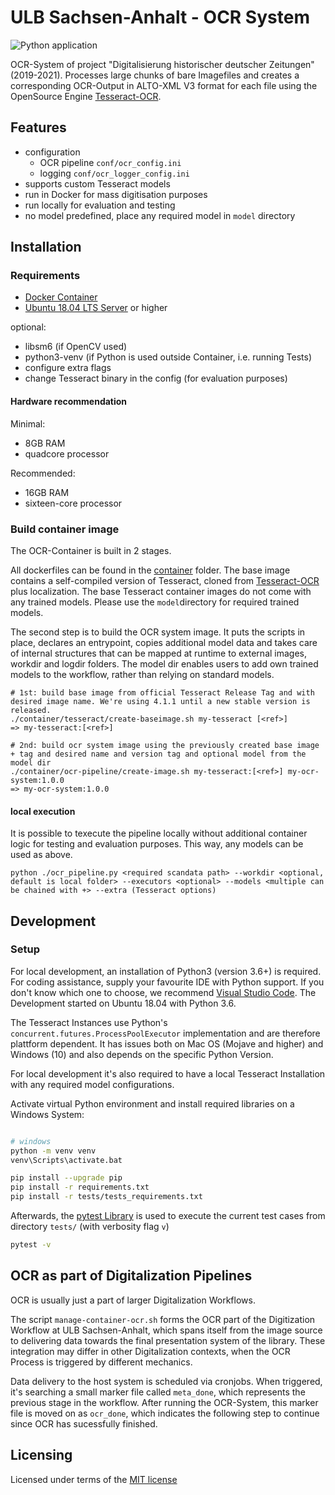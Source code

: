 # ULB Sachsen-Anhalt - OCR System

![Python application](https://github.com/ulb-sachsen-anhalt/ocr-pipeline/workflows/Python%20application/badge.svg)

OCR-System of project "Digitalisierung historischer deutscher Zeitungen" (2019-2021). Processes large chunks of bare Imagefiles and creates a corresponding OCR-Output in ALTO-XML V3 format for each file using the OpenSource Engine [Tesseract-OCR](https://github.com/tesseract-ocr/tesseract).

## Features

* configuration
  * OCR pipeline `conf/ocr_config.ini`
  * logging `conf/ocr_logger_config.ini`
* supports custom Tesseract models
* run in Docker for mass digitisation purposes
* run locally for evaluation and testing
* no model predefined, place any required model in `model` directory

## Installation

### Requirements

* [Docker Container](https://www.docker.com/get-started)
* [Ubuntu 18.04 LTS Server](https://ubuntu.com/#download) or higher

optional:
* libsm6 (if OpenCV used)
* python3-venv (if Python is used outside Container, i.e. running Tests)
* configure extra flags
* change Tesseract binary in the config (for evaluation purposes)

#### Hardware recommendation

Minimal:
* 8GB RAM
* quadcore processor

Recommended:
* 16GB RAM
* sixteen-core processor

### Build container image

The OCR-Container is built in 2 stages.

All dockerfiles can be found in the [container](https://github.com/ulb-sachsen-anhalt/ocr-pipeline/tree/master/container) folder.
The base image contains a self-compiled version of Tesseract, cloned from [Tesseract-OCR](https://github.com/tesseract-ocr/) plus localization.
The base Tesseract container images do not come with any trained models. Please use the `model`directory for required trained models.

The second step is to build the OCR system image. It puts the scripts in place, declares an entrypoint, copies additional model data and takes care of internal structures that can be mapped at runtime to external images, workdir and logdir folders. The model dir enables users to add own trained models to the workflow, rather than relying on standard models.

```shell
# 1st: build base image from official Tesseract Release Tag and with desired image name. We're using 4.1.1 until a new stable version is released.
./container/tesseract/create-baseimage.sh my-tesseract [<ref>]
=> my-tesseract:[<ref>]

# 2nd: build ocr system image using the previously created base image + tag and desired name and version tag and optional model from the model dir
./container/ocr-pipeline/create-image.sh my-tesseract:[<ref>] my-ocr-system:1.0.0
=> my-ocr-system:1.0.0

```

#### local execution

It is possible to texecute the pipeline locally without additional container logic for testing and evaluation purposes. This way, any models can be used as above. 

```shell
python ./ocr_pipeline.py <required scandata path> --workdir <optional, default is local folder> --executors <optional> --models <multiple can be chained with +> --extra (Tesseract options)
```

## Development

### Setup

For local development, an installation of Python3 (version 3.6+) is required. For coding assistance, supply your favourite IDE with Python support. If you don't know which one to choose, we recommend [Visual Studio Code](https://code.visualstudio.com/). The Development started on Ubuntu 18.04 with Python 3.6.

The Tesseract Instances use Python's `concurrent.futures.ProcessPoolExecutor` implementation and are therefore plattform dependent. It has issues both on Mac OS (Mojave and higher) and Windows (10) and also depends on the specific Python Version.  

For local development it's also required to have a local Tesseract Installation with any required model configurations. 

Activate virtual Python environment and install required libraries on a Windows System:

```bash

# windows
python -m venv venv
venv\Scripts\activate.bat

pip install --upgrade pip
pip install -r requirements.txt
pip install -r tests/tests_requirements.txt

```

Afterwards, the [pytest Library](https://docs.pytest.org/en/latest/contents.html) is used to execute the current test cases from directory `tests/` (with verbosity flag `v`)

```bash
pytest -v
```

## OCR as part of Digitalization Pipelines

OCR is usually just a part of larger Digitalization Workflows. 

The script `manage-container-ocr.sh` forms the OCR part of the Digitization Workflow at ULB Sachsen-Anhalt, which spans itself from the image source to delivering data towards the final presentation system of the library. These integration may differ in other Digitalization contexts, when the OCR Process is triggered by different mechanics.

Data delivery to the host system is scheduled via cronjobs. When triggered, it's searching a small marker file called `meta_done`, which represents the previous stage in the workflow. After running the OCR-System, this marker file is moved on as `ocr_done`, which indicates the following step to continue since OCR has sucessfully finished.

## Licensing
Licensed under terms of the [MIT license](https://opensource.org/licenses/MIT)
